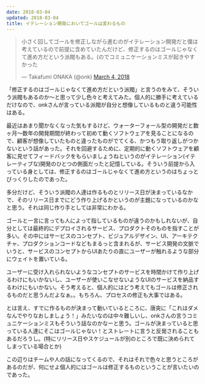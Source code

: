 ```yaml
---
date: 2018-03-04
updated: 2018-03-04
title: イテレーション開発においてゴールは変わるもの
---
```


<blockquote class="twitter-tweet" data-lang="en"><p lang="ja" dir="ltr">小さく回してゴールを修正しながら進むのがイテレーション開発だと僕は考えているので前提に含めていたんだけど、修正するのはゴールじゃなくて進め方だという派閥もある。(のでコミュニケーションミスが起きやすかった</p>&mdash; Takafumi ONAKA (@onk) <a href="https://twitter.com/onk/status/970262406189346816?ref_src=twsrc%5Etfw">March 4, 2018</a></blockquote>
<script async src="https://platform.twitter.com/widgets.js" charset="utf-8"></script>

「修正するのはゴールじゃなくて進め方だという派閥」と言うのをみて、そういう派閥もあるのか～と思って少し色々と考えてみた。個人的に勝手に考えているだけなので、onkさんが言っている派閥が自分と想像しているものと違う可能性はある。

最近はあまり聞かなくなった気もするけど、ウォーターフォール型の開発だと数ヶ月～数年の開発期間が終わって初めて動くソフトウェアを見ることになるので、顧客が想像していたものと違ったものがでてくる、かつもう取り返しがつかないという話があった。それを回避するために、定期的に動くソフトウェアを顧客に見せてフィードバックをもらいましょうねというのがイテレーション(イテレーティブな)開発のひとつの側面だったと記憶している。そういう前提から入っている身としては、修正するのはゴールじゃなくて進め方というのはちょっとびっくりしたのであった。

多分だけど、そういう派閥の人達は作るものとリリース日が決まっているなかで、そのリリース日までにどう作り上げるかというのが主題になっているのかなと思う。それは同じ作り手としては非常にわかる。

ゴールと一言に言っても人によって指しているものが違うのかもしれないが、自分としては最終的にデプロイされるサービス、プロダクトそのものを指すことが多い。その中にはサービスのコンセプト、ビジュアルデザイン、UI、アーキテクチャ、プロダクションコードなどもまるっと含まれるが、サービス開発の文脈でいうと、サービスのコンセプトからUIあたりの直にユーザーが触れるような部分にウェイトを置いている。

ユーザーに受け入れられないようなコンセプトのサービスを時間かけて作り上げるわけにもいかないし、ユーザーが使いこなせないようなUIのサービスを納品するわけにもいかない。そう考えると、個人的にはどう考えてもゴールは修正されるものだと思うんだよなぁ。。もちろん、プロセスの修正も大事ではある。

とは言え、すでに作るものが決まって動いているところに、唐突に「これはダメなんでやりなおしましょう！」みたいなのは中々難しいし、onkさんの言うコミュニケーションミスもそういう話なのかなーと思う。ゴールが決まっていると思っている人達にそこはゴールじゃない！とストレートに言うと反発されることもあるだろうし。(特にリリース日やスケジュールが別のところで既に決められてしまっている場合とか)

この辺りはチームや人の話になってくるので、それはそれで色々と思うところがあるのだが、何にせよ個人的にはゴールは修正するものということが言いたいのであった。